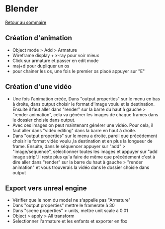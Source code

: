 # Blender

[Retour au sommaire](index.md)

## Création d'animation
- Object mode > Add > Armature
- Wireframe display + x-ray pour voir mieux
- Click sur armature et passer en edit mode
- maj+d pour dupliquer un os
- pour chainer les os, une fois le premier os placé appuyer sur "E"

## Création d'une vidéo
- Une fois l'animation créée, Dans "output properties" sur le menu en bas à droite, dans output choisir le format d'image voulu et la destination. Ensuite il faut aller dans "render" sur la barre du haut à gauche > "render animation", cela va générer les images de chaque frames dans le dossier choisie dans output.
- Avec ces images on peut maintenant générer une vidéo. Pour cela, il faut aller dans "vidéo editing" dans la barre en haut à droite.
- Dans "output properties" sur le menu a droite, pareil que précèdement choisir le format vidéo voulu ,la destination et en plus la longueur de frame. Ensuite, dans le séquencer appuyer sur "add" > "image/sequence", selectionner toutes les images et appuyer sur "add image strip".Il reste plus qu'a faire de même que précèdement c'est à dire aller dans "render" sur la barre du haut à gauche > "render animation" et vous trouverais la vidéo dans le dossier choisie dans output

## Export vers unreal engine
- Vérifier que le nom du model ne s'appelle pas "Armature"
- Dans "output properties" mettre le framerate à 30
- Dans "scene properties" > units, mettre unit scale à 0.01
- Object > apply > All transform
- Selectionner l'armature et les enfants et exporter en fbx
